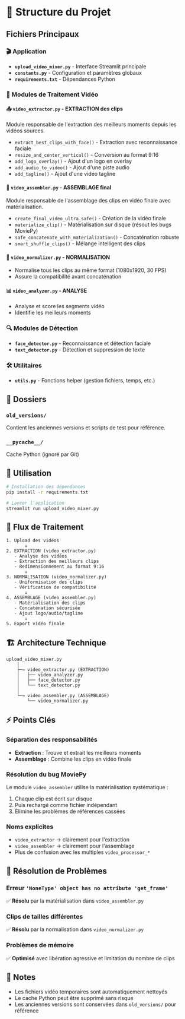 # 📁 Structure du Projet

## Fichiers Principaux

### 🎬 Application
- **`upload_video_mixer.py`** - Interface Streamlit principale
- **`constants.py`** - Configuration et paramètres globaux
- **`requirements.txt`** - Dépendances Python

### 🎯 Modules de Traitement Vidéo

#### 📤 **`video_extractor.py`** - EXTRACTION des clips
Module responsable de l'extraction des meilleurs moments depuis les vidéos sources.
- `extract_best_clips_with_face()` - Extraction avec reconnaissance faciale
- `resize_and_center_vertical()` - Conversion au format 9:16
- `add_logo_overlay()` - Ajout d'un logo en overlay
- `add_audio_to_video()` - Ajout d'une piste audio
- `add_tagline()` - Ajout d'une vidéo tagline

#### 🔗 **`video_assembler.py`** - ASSEMBLAGE final
Module responsable de l'assemblage des clips en vidéo finale avec matérialisation.
- `create_final_video_ultra_safe()` - Création de la vidéo finale
- `materialize_clip()` - Matérialisation sur disque (résout les bugs MoviePy)
- `safe_concatenate_with_materialization()` - Concaténation robuste
- `smart_shuffle_clips()` - Mélange intelligent des clips

#### 🔧 **`video_normalizer.py`** - NORMALISATION
- Normalise tous les clips au même format (1080x1920, 30 FPS)
- Assure la compatibilité avant concaténation

#### 📊 **`video_analyzer.py`** - ANALYSE
- Analyse et score les segments vidéo
- Identifie les meilleurs moments

### 🔍 Modules de Détection
- **`face_detector.py`** - Reconnaissance et détection faciale
- **`text_detector.py`** - Détection et suppression de texte

### 🛠️ Utilitaires
- **`utils.py`** - Fonctions helper (gestion fichiers, temps, etc.)

## 📂 Dossiers

### `old_versions/`
Contient les anciennes versions et scripts de test pour référence.

### `__pycache__/`
Cache Python (ignoré par Git)

## 🚀 Utilisation

```bash
# Installation des dépendances
pip install -r requirements.txt

# Lancer l'application
streamlit run upload_video_mixer.py
```

## 🔄 Flux de Traitement

```
1. Upload des vidéos
       ↓
2. EXTRACTION (video_extractor.py)
   - Analyse des vidéos
   - Extraction des meilleurs clips
   - Redimensionnement au format 9:16
       ↓
3. NORMALISATION (video_normalizer.py)
   - Uniformisation des clips
   - Vérification de compatibilité
       ↓
4. ASSEMBLAGE (video_assembler.py)
   - Matérialisation des clips
   - Concaténation sécurisée
   - Ajout logo/audio/tagline
       ↓
5. Export vidéo finale
```

## 🏗️ Architecture Technique

```
upload_video_mixer.py
    │
    ├─→ video_extractor.py (EXTRACTION)
    │   ├── video_analyzer.py
    │   ├── face_detector.py
    │   └── text_detector.py
    │
    └─→ video_assembler.py (ASSEMBLAGE)
        └── video_normalizer.py
```

## ⚡ Points Clés

### Séparation des responsabilités
- **Extraction** : Trouve et extrait les meilleurs moments
- **Assemblage** : Combine les clips en vidéo finale

### Résolution du bug MoviePy
Le module `video_assembler` utilise la matérialisation systématique :
1. Chaque clip est écrit sur disque
2. Puis rechargé comme fichier indépendant
3. Élimine les problèmes de références cassées

### Noms explicites
- `video_extractor` → clairement pour l'extraction
- `video_assembler` → clairement pour l'assemblage
- Plus de confusion avec les multiples `video_processor_*`

## 🐛 Résolution de Problèmes

### Erreur `'NoneType' object has no attribute 'get_frame'`
✅ **Résolu** par la matérialisation dans `video_assembler.py`

### Clips de tailles différentes
✅ **Résolu** par la normalisation dans `video_normalizer.py`

### Problèmes de mémoire
✅ **Optimisé** avec libération agressive et limitation du nombre de clips

## 📝 Notes

- Les fichiers vidéo temporaires sont automatiquement nettoyés
- Le cache Python peut être supprimé sans risque
- Les anciennes versions sont conservées dans `old_versions/` pour référence
